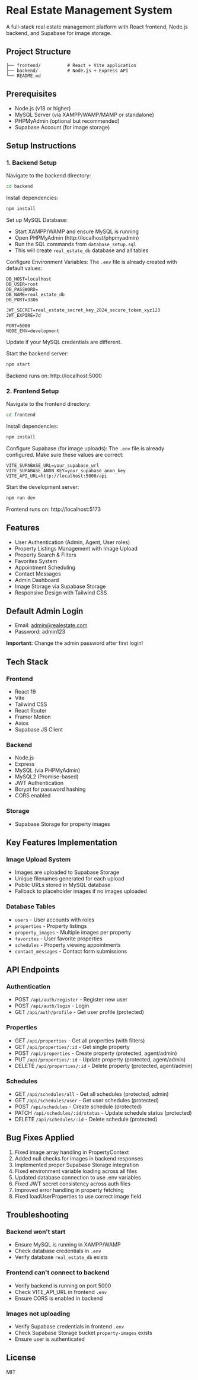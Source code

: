 # Real Estate Management System

A full-stack real estate management platform with React frontend, Node.js backend, and Supabase for image storage.

## Project Structure

```
├── frontend/          # React + Vite application
├── backend/           # Node.js + Express API
└── README.md
```

## Prerequisites

- Node.js (v18 or higher)
- MySQL Server (via XAMPP/WAMP/MAMP or standalone)
- PHPMyAdmin (optional but recommended)
- Supabase Account (for image storage)

## Setup Instructions

### 1. Backend Setup

Navigate to the backend directory:
```bash
cd backend
```

Install dependencies:
```bash
npm install
```

Set up MySQL Database:
- Start XAMPP/WAMP and ensure MySQL is running
- Open PHPMyAdmin (http://localhost/phpmyadmin)
- Run the SQL commands from `database_setup.sql`
- This will create `real_estate_db` database and all tables

Configure Environment Variables:
The `.env` file is already created with default values:
```
DB_HOST=localhost
DB_USER=root
DB_PASSWORD=
DB_NAME=real_estate_db
DB_PORT=3306

JWT_SECRET=real_estate_secret_key_2024_secure_token_xyz123
JWT_EXPIRE=7d

PORT=5000
NODE_ENV=development
```

Update if your MySQL credentials are different.

Start the backend server:
```bash
npm start
```
Backend runs on: http://localhost:5000

### 2. Frontend Setup

Navigate to the frontend directory:
```bash
cd frontend
```

Install dependencies:
```bash
npm install
```

Configure Supabase (for image uploads):
The `.env` file is already configured. Make sure these values are correct:
```
VITE_SUPABASE_URL=your_supabase_url
VITE_SUPABASE_ANON_KEY=your_supabase_anon_key
VITE_API_URL=http://localhost:5000/api
```

Start the development server:
```bash
npm run dev
```
Frontend runs on: http://localhost:5173

## Features

- User Authentication (Admin, Agent, User roles)
- Property Listings Management with Image Upload
- Property Search & Filters
- Favorites System
- Appointment Scheduling
- Contact Messages
- Admin Dashboard
- Image Storage via Supabase Storage
- Responsive Design with Tailwind CSS

## Default Admin Login

- Email: admin@realestate.com
- Password: admin123

**Important:** Change the admin password after first login!

## Tech Stack

### Frontend
- React 19
- Vite
- Tailwind CSS
- React Router
- Framer Motion
- Axios
- Supabase JS Client

### Backend
- Node.js
- Express
- MySQL (via PHPMyAdmin)
- MySQL2 (Promise-based)
- JWT Authentication
- Bcrypt for password hashing
- CORS enabled

### Storage
- Supabase Storage for property images

## Key Features Implementation

### Image Upload System
- Images are uploaded to Supabase Storage
- Unique filenames generated for each upload
- Public URLs stored in MySQL database
- Fallback to placeholder images if no images uploaded

### Database Tables
- `users` - User accounts with roles
- `properties` - Property listings
- `property_images` - Multiple images per property
- `favorites` - User favorite properties
- `schedules` - Property viewing appointments
- `contact_messages` - Contact form submissions

## API Endpoints

### Authentication
- POST `/api/auth/register` - Register new user
- POST `/api/auth/login` - Login
- GET `/api/auth/profile` - Get user profile (protected)

### Properties
- GET `/api/properties` - Get all properties (with filters)
- GET `/api/properties/:id` - Get single property
- POST `/api/properties` - Create property (protected, agent/admin)
- PUT `/api/properties/:id` - Update property (protected, agent/admin)
- DELETE `/api/properties/:id` - Delete property (protected, agent/admin)

### Schedules
- GET `/api/schedules/all` - Get all schedules (protected, admin)
- GET `/api/schedules/user` - Get user schedules (protected)
- POST `/api/schedules` - Create schedule (protected)
- PATCH `/api/schedules/:id/status` - Update schedule status (protected)
- DELETE `/api/schedules/:id` - Delete schedule (protected)

## Bug Fixes Applied

1. Fixed image array handling in PropertyContext
2. Added null checks for images in backend responses
3. Implemented proper Supabase Storage integration
4. Fixed environment variable loading across all files
5. Updated database connection to use .env variables
6. Fixed JWT secret consistency across auth files
7. Improved error handling in property fetching
8. Fixed loadUserProperties to use correct image field

## Troubleshooting

### Backend won't start
- Ensure MySQL is running in XAMPP/WAMP
- Check database credentials in `.env`
- Verify database `real_estate_db` exists

### Frontend can't connect to backend
- Verify backend is running on port 5000
- Check VITE_API_URL in frontend `.env`
- Ensure CORS is enabled in backend

### Images not uploading
- Verify Supabase credentials in frontend `.env`
- Check Supabase Storage bucket `property-images` exists
- Ensure user is authenticated

## License

MIT
